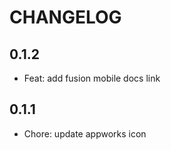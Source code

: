 # CHANGELOG

## 0.1.2

- Feat: add fusion mobile docs link

## 0.1.1

- Chore: update appworks icon
